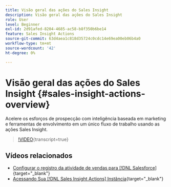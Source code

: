 ```yaml
---
title: Visão geral das ações do Sales Insight
description: Visão geral das ações do Sales Insight
role: User
level: Beginner
exl-id: 2d91afed-8204-4685-ac58-b8f350b6be14
feature: Sales Insight Actions
source-git-commit: 63d4aea1c818d35724c0cdc14e69ea00eb06b4a0
workflow-type: tm+mt
source-wordcount: '42'
ht-degree: 0%

---
```


# Visão geral das ações do Sales Insight {#sales-insight-actions-overview}

Acelere os esforços de prospecção com inteligência baseada em marketing e ferramentas de envolvimento em um único fluxo de trabalho usando as ações Sales Insight.

>[!VIDEO](https://video.tv.adobe.com/v/3447250/?quality=12&learn=on&captions=por_br){transcript=true}

## Vídeos relacionados

* [Configurar o registro da atividade de vendas para [!DNL Salesforce]](/help/sales-insight-actions/configure-sales-activity-logging-to-salesforce.md){target="_blank"}
* [Acessando Sua [!DNL Sales Insight Actions] Instância](/help/sales-insight-actions/accessing-your-sales-insight-actions-instance.md){target="_blank"}
